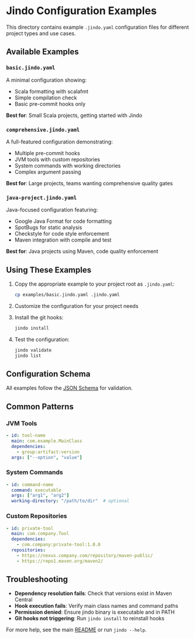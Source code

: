 # Jindo Configuration Examples

This directory contains example `.jindo.yaml` configuration files for different project types and use cases.

## Available Examples

### `basic.jindo.yaml`
A minimal configuration showing:
- Scala formatting with scalafmt
- Simple compilation check
- Basic pre-commit hooks only

**Best for**: Small Scala projects, getting started with Jindo

### `comprehensive.jindo.yaml`
A full-featured configuration demonstrating:
- Multiple pre-commit hooks
- JVM tools with custom repositories
- System commands with working directories
- Complex argument passing

**Best for**: Large projects, teams wanting comprehensive quality gates

### `java-project.jindo.yaml`
Java-focused configuration featuring:
- Google Java Format for code formatting
- SpotBugs for static analysis
- Checkstyle for code style enforcement
- Maven integration with compile and test

**Best for**: Java projects using Maven, code quality enforcement

## Using These Examples

1. Copy the appropriate example to your project root as `.jindo.yaml`:
   ```bash
   cp examples/basic.jindo.yaml .jindo.yaml
   ```

2. Customize the configuration for your project needs

3. Install the git hooks:
   ```bash
   jindo install
   ```

4. Test the configuration:
   ```bash
   jindo validate
   jindo list
   ```

## Configuration Schema

All examples follow the [JSON Schema](../jindo-schema.json) for validation.

## Common Patterns

### JVM Tools
```yaml
- id: tool-name
  main: com.example.MainClass
  dependencies:
    - group:artifact:version
  args: ["--option", "value"]
```

### System Commands
```yaml
- id: command-name
  command: executable
  args: ["arg1", "arg2"]
  working-directory: "/path/to/dir"  # optional
```

### Custom Repositories
```yaml
- id: private-tool
  main: com.company.Tool
  dependencies:
    - com.company:private-tool:1.0.0
  repositories:
    - https://nexus.company.com/repository/maven-public/
    - https://repo1.maven.org/maven2/
```

## Troubleshooting

- **Dependency resolution fails**: Check that versions exist in Maven Central
- **Hook execution fails**: Verify main class names and command paths
- **Permission denied**: Ensure jindo binary is executable and in PATH
- **Git hooks not triggering**: Run `jindo install` to reinstall hooks

For more help, see the main [README](../README.md) or run `jindo --help`.